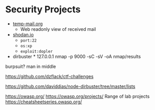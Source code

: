 Security Projects
=================

* [temp-mail.org](https://temp-mail.org/)
    * Web readonly view of received mail
* [shodan.io](https://www.shodan.io/)
  * `port:22`
  * `os:xp`
  * `exploit:dopler`
* dirbuster 
    * 
127.0.0.1
nmap -p 9000 -sC -sV -oA nmap/results 

burpsuit? man in middle

https://github.com/dzflack/ctf-challenges

https://github.com/daviddias/node-dirbuster/tree/master/lists

https://owasp.org/
https://owasp.org/projects/ Range of lab projects
https://cheatsheetseries.owasp.org/




